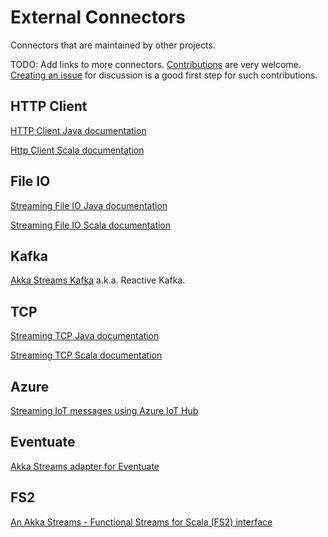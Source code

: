 # External Connectors

Connectors that are maintained by other projects.

TODO: Add links to more connectors. [Contributions](https://github.com/akka/alpakka/blob/master/CONTRIBUTING.md) are very welcome.
[Creating an issue](https://github.com/akka/alpakka/issues) for discussion is a good first step for such contributions.

## HTTP Client

[HTTP Client Java documentation](http://doc.akka.io/docs/akka-http/current/java/http/client-side/index.html)

[Http Client Scala documentation](http://doc.akka.io/docs/akka-http/current/scala/http/client-side/index.html)

## File IO

[Streaming File IO Java documentation](http://doc.akka.io/docs/akka/2.4/java/stream/stream-io.html#Streaming_File_IO)

[Streaming File IO Scala documentation](http://doc.akka.io/docs/akka/2.4/scala/stream/stream-io.html#Streaming_File_IO)

## Kafka

[Akka Streams Kafka](http://doc.akka.io/docs/akka-stream-kafka/current/home.html) a.k.a. Reactive Kafka.

## TCP

[Streaming TCP Java documentation](http://doc.akka.io/docs/akka/2.4/java/stream/stream-io.html#Streaming_TCP)

[Streaming TCP Scala documentation](http://doc.akka.io/docs/akka/2.4/scala/stream/stream-io.html#Streaming_TCP)

## Azure

[Streaming IoT messages using Azure IoT Hub](https://github.com/Azure/toketi-iothubreact)

## Eventuate

[Akka Streams adapter for Eventuate](http://rbmhtechnology.github.io/eventuate/adapters/stream.html)

## FS2

[An Akka Streams - Functional Streams for Scala (FS2) interface](https://github.com/krasserm/streamz#combinators-for-akka-stream)
